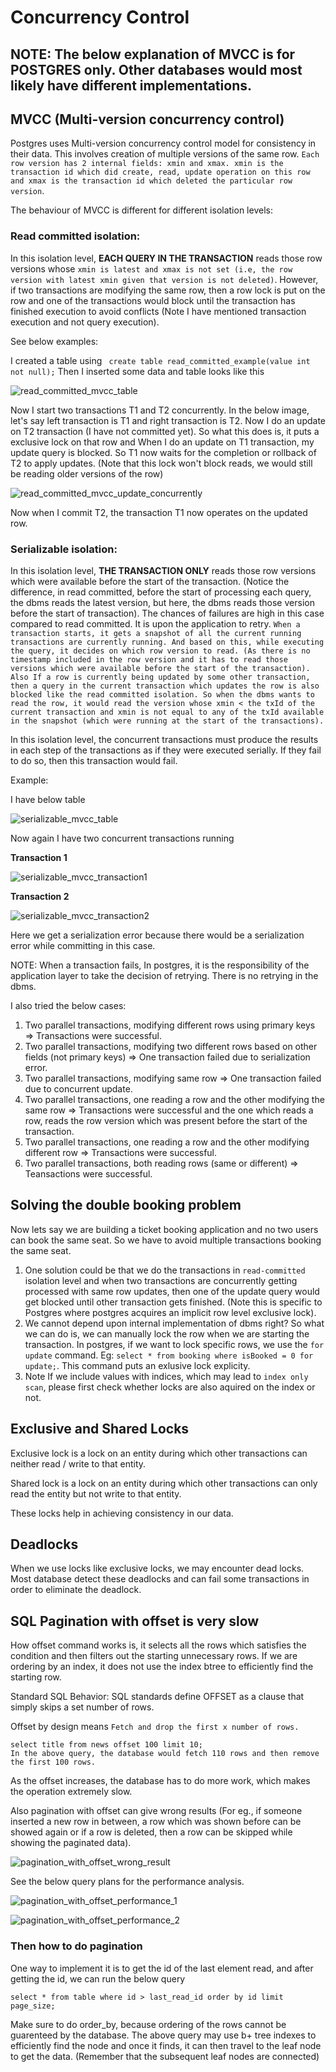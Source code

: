 # Concurrency Control

## NOTE: The below explanation of MVCC is for POSTGRES only. Other databases would most likely have different implementations.

## MVCC (Multi-version concurrency control)
Postgres uses Multi-version concurrency control model for consistency in their data. This involves creation of multiple versions of the same row. ```Each row version has 2 internal fields: xmin and xmax. xmin is the transaction id which did create, read, update operation on this row and xmax is the transaction id which deleted the particular row version```.

The behaviour of MVCC is different for different isolation levels:

### Read committed isolation:
In this isolation level, <b>EACH QUERY IN THE TRANSACTION</b> reads those row versions whose ```xmin is latest and xmax is not set (i.e, the row version with latest xmin given that version is not deleted)```. However, if two transactions are modifying the same row, then a row lock is put on the row and one of the transactions would block until the transaction has finished execution to avoid conflicts (Note I have mentioned transaction execution and not query execution).

See below examples:

I created a table using ``` create table read_committed_example(value int not null);```
Then I inserted some data and table looks like this

![read_committed_mvcc_table](images/read_committed_mvcc_table.png)

Now I start two transactions T1 and T2 concurrently. In the below image, let's say left transaction is T1 and right transaction is T2. Now I do an update on T2 transaction (I have not committed yet). So what this does is, it puts a exclusive lock on that row and When I do an update on T1 transaction, my update query is blocked. So T1 now waits for the completion or rollback of T2 to apply updates. (Note that this lock won't block reads, we would still be reading older versions of the row)

![read_committed_mvcc_update_concurrently](images/read_committed_mvcc_update_concurrently.png)

Now when I commit T2, the transaction T1 now operates on the updated row.


### Serializable isolation:
In this isolation level, <b>THE TRANSACTION ONLY</b> reads those row versions which were available before the start of the transaction. (Notice the difference, in read committed, before the start of processing each query, the dbms reads the latest version, but here, the dbms reads those version before the start of transaction). The chances of failures are high in this case compared to read committed. It is upon the application to retry. ```When a transaction starts, it gets a snapshot of all the current running transactions are currently running. And based on this, while executing the query, it decides on which row version to read. (As there is no timestamp included in the row version and it has to read those versions which were available before the start of the transaction). Also If a row is currently being updated by some other transaction, then a query in the current transaction which updates the row is also blocked like the read committed isolation. So when the dbms wants to read the row, it would read the version whose xmin < the txId of the current transaction and xmin is not equal to any of the txId available in the snapshot (which were running at the start of the transactions).```

In this isolation level, the concurrent transactions must produce the results in each step of the transactions as if they were executed serially. If they fail to do so, then this transaction would fail.

Example:

I have below table

![serializable_mvcc_table](images/serializable_mvcc_table.png)

Now again I have two concurrent transactions running

<b>Transaction 1</b>

![serializable_mvcc_transaction1](images/serializable_mvcc_transaction1.png)

<b>Transaction 2</b>

![serializable_mvcc_transaction2](images/serializable_mvcc_transaction2.png)

Here we get a serialization error because there would be a serialization error while committing in this case.

NOTE: When a transaction fails, In postgres, it is the responsibility of the application layer to take the decision of retrying. There is no retrying in the dbms.

I also tried the below cases:
1. Two parallel transactions, modifying different rows using primary keys => Transactions were successful.
2. Two parallel transactions, modifying two different rows based on other fields (not primary keys) => One transaction failed due to serialization error.
3. Two parallel transactions, modifying same row => One transaction failed due to concurrent update.
4. Two parallel transactions, one reading a row and the other modifying the same row => Transactions were successful and the one which reads a row, reads the row version which was present before the start of the transaction.
5. Two parallel transactions, one reading a row and the other modifying different row => Transactions were successful.
6. Two parallel transactions, both reading rows (same or different) => Teansactions were successful.

## Solving the double booking problem
Now lets say we are building a ticket booking application and no two users can book the same seat. So we have to avoid multiple transactions booking the same seat.
1. One solution could be that we do the transactions in ```read-committed``` isolation level and when two transactions are concurrently getting processed with same row updates, then one of the update query would get blocked until other transaction gets finished. (Note this is specific to Postgres where postgres acquires an implicit row level exclusive lock).
2. We cannot depend upon internal implementation of dbms right? So what we can do is, we can manually lock the row when we are starting the transaction. In postgres, if we want to lock specific rows, we use the ```for update``` command.
    Eg: ```select * from booking where isBooked = 0 for update;```. This command puts an exlusive lock explicity.
3. Note If we include values with indices, which may lead to ```index only scan```, please first check whether locks are also aquired on the index or not.



## Exclusive and Shared Locks

Exclusive lock is a lock on an entity during which other transactions can neither read / write to that entity.

Shared lock is a lock on an entity during which other transactions can only read the entity but not write to that entity.

These locks help in achieving consistency in our data.

## Deadlocks
When we use locks like exclusive locks, we may encounter dead locks. Most database detect these deadlocks and can fail some transactions in order to eliminate the deadlock.

## SQL Pagination with offset is very slow

How offset command works is, it selects all the rows which satisfies the condition and then filters out the starting unnecessary rows. If we are ordering by an index, it does not use the index btree to efficiently find the starting row.

Standard SQL Behavior: SQL standards define OFFSET as a clause that simply skips a set number of rows.

Offset by design means ```Fetch and drop the first x number of rows.```


```
select title from news offset 100 limit 10;
In the above query, the database would fetch 110 rows and then remove the first 100 rows.
```

As the offset increases, the database has to do more work, which makes the operation extremely slow.

Also pagination with offset can give wrong results (For eg., if someone inserted a new row in between, a row which was shown before can be showed again or if a row is deleted, then a row can be skipped while showing the paginated data).

![pagination_with_offset_wrong_result](images/pagination_with_offset_wrong_result.png)

See the below query plans for the performance analysis.

![pagination_with_offset_performance_1](images/pagination_with_offset_performance_1.png)

![pagination_with_offset_performance_2](images/pagination_with_offset_performance_2.png)

### Then how to do pagination

One way to implement it is to get the id of the last element read, and after getting the id, we can run the below query

```select * from table where id > last_read_id order by id limit page_size;```

Make sure to do order_by, because ordering of the rows cannot be guarenteed by the database. The above query may use b+ tree indexes to efficiently find the node and once it finds, it can then travel to the leaf node to get the data. (Remember that the subsequent leaf nodes are connected)
